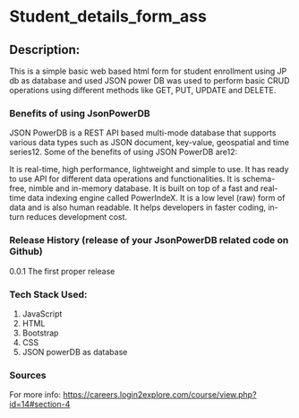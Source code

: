 # Student_details_form_ass

## Description:
This is a simple basic web based html form for student enrollment using JP db as database and used JSON power DB was used to perform basic CRUD operations using different methods like GET, PUT, UPDATE and DELETE.

### Benefits of using JsonPowerDB
JSON PowerDB is a REST API based multi-mode database that supports various data types such as JSON document, key-value, geospatial and time series12. Some of the benefits of using JSON PowerDB are12:

It is real-time, high performance, lightweight and simple to use.
It has ready to use API for different data operations and functionalities.
It is schema-free, nimble and in-memory database.
It is built on top of a fast and real-time data indexing engine called PowerIndeX.
It is a low level (raw) form of data and is also human readable.
It helps developers in faster coding, in-turn reduces development cost.

### Release History (release of your JsonPowerDB related code on Github)
0.0.1
The first proper release

### Tech Stack Used:
1. JavaScript
2. HTML
3. Bootstrap
4. CSS
5. JSON powerDB as database

### Sources
For more info: https://careers.login2explore.com/course/view.php?id=14#section-4
